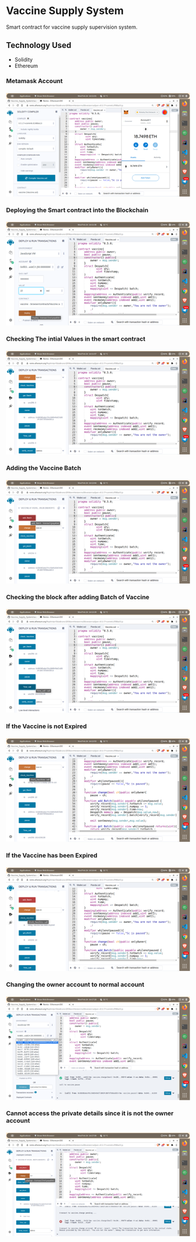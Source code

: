 # Vaccine Supply System
Smart contract for vaccine supply supervision system.
## Technology Used
- Solidity
- Ethereum
<h3>Metamask Account<h3>
<img src="smartcontract_images/Metamask_account.png">
<h3>Deploying the Smart contract into the Blockchain<h3>
<img src="smartcontract_images/Deploying_vaccine_batch.png">
<h3>Checking The intial Values in the smart contract<h3>  
<img src="smartcontract_images/Checking_initial_values.png">
<h3>Adding the Vaccine Batch<h3>
<img src="smartcontract_images/Adding_batch.png">
<h3>Checking the block after adding Batch of Vaccine<h3>
<img src="smartcontract_images/Checking_after_adding.png">
<h3>If the Vaccine is not Expired<h3>
<img src="smartcontract_images/Safe_vaccine.png">
<h3>If the Vaccine has been Expired<h3> 
<img src="smartcontract_images/Expired_vaccine.png">
<h3>Changing the owner account to normal account<h3>
<img src="smartcontract_images/Owner_acc_change.png">
<h3>Cannot access the private details since it is not the owner account<h3>  
<img src="smartcontract_images/Not_owner.png">

